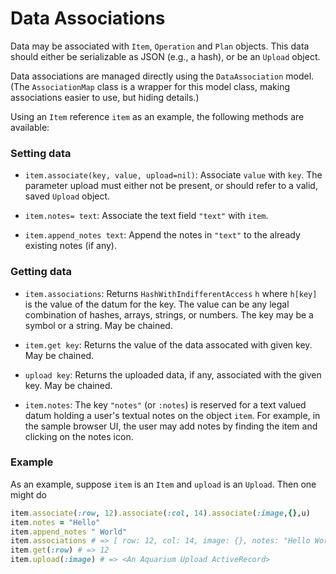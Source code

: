 # Data Associations

Data may be associated with `Item`, `Operation` and `Plan` objects.
This data should either be serializable as JSON (e.g., a hash), or be an `Upload` object.

Data associations are managed directly using the `DataAssociation` model.
(The `AssociationMap` class is a wrapper for this model class, making associations easier to use, but hiding details.)

Using an `Item` reference `item` as an example, the following methods are available:

### Setting data

* `item.associate(key, value, upload=nil)`:
  Associate `value` with `key`.
  The parameter upload must either not be present, or should refer to a valid, saved `Upload` object.

* `item.notes= text`: Associate the text field `"text"` with `item`.

* `item.append_notes text`: Append the notes in `"text"` to the already existing notes (if any).

### Getting data

* `item.associations`:
  Returns `HashWithIndifferentAccess` `h` where `h[key]` is the value of the datum for the key.
  The value can be any legal combination of hashes, arrays, strings, or numbers.
  The key may be a symbol or a string.
  May be chained.

* `item.get key`: Returns the value of the data assocated with given key.
  May be chained.

* `upload key`: Returns the uploaded data, if any, associated with the given key.
  May be chained.

* `item.notes`: The key `"notes"` (or `:notes`) is reserved for a text valued datum holding a user's textual notes on the object `item`.
  For example, in the sample browser UI, the user may add notes by finding the item and clicking on the notes icon.

### Example

As an example, suppose `item` is an `Item` and `upload` is an `Upload`.
Then one might do

```ruby
item.associate(:row, 12).associate(:col, 14).associate(:image,{},u)
item.notes = "Hello"
item.append_notes " World"
item.associations # => [ row: 12, col: 14, image: {}, notes: "Hello World"]
item.get(:row) # => 12
item.upload(:image) # => <An Aquarium Upload ActiveRecord>
```
